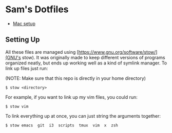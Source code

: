 # Sam's Dotfiles

- [Mac setup](./docs/macbook-process.md)

## Setting Up

All these files are managed using [https://www.gnu.org/software/stow/](GNU's stow). It was originally made to keep different versions of programs organized neatly, but ends up working well as a kind of symlink manager. To link up files just run: 

(NOTE: Make sure that this repo is directly in your home directory)

```
$ stow <directory>
```
For example, if you want to link up my vim files, you could run:
```
$ stow vim
```
To link everything up at once, you can just string the arguments together:
```
$ stow emacs  git  i3  scripts  tmux  vim  x  zsh
```

